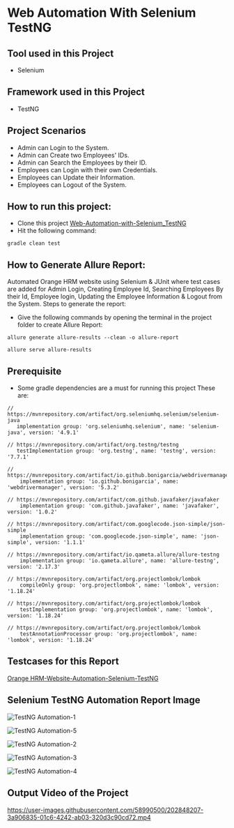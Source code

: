 # Web Automation With Selenium TestNG


## Tool used in this Project
 - Selenium


## Framework used in this Project
 - TestNG


 ## Project Scenarios
 - Admin can Login to the System.
 - Admin can Create two Employees' IDs.
 - Admin can Search the Employees by their ID.
 - Employees can Login with their own Credentials.
 - Employees can Update their Information.
 - Employees can Logout of the System.

 ## How to run this project:
 - Clone this project [Web-Automation-with-Selenium_TestNG](https://github.com/ahnafahmad/Web-Automation-With-Selenium-TestNG.git)
 - Hit the following command:
  ```
 gradle clean test
 ```
 
  ## How to Generate Allure Report: 
 Automated Orange HRM website using Selenium & JUnit where test cases are added for Admin Login, Creating Employee Id, Searching Employees By their Id, Employee login, Updating the Employee Information & Logout from the System.
 Steps to generate the report:
 - Give the following commands by opening the terminal in the project folder to create Allure Report:
```
allure generate allure-results --clean -o allure-report
 ```
 ```
 allure serve allure-results
```

 ## Prerequisite
  - Some gradle dependencies are a must for running this project
  These are: 
 ```
// https://mvnrepository.com/artifact/org.seleniumhq.selenium/selenium-java
    implementation group: 'org.seleniumhq.selenium', name: 'selenium-java', version: '4.9.1'
 ```
 ```
// https://mvnrepository.com/artifact/org.testng/testng
    testImplementation group: 'org.testng', name: 'testng', version: '7.7.1'
```
```
// https://mvnrepository.com/artifact/io.github.bonigarcia/webdrivermanager
    implementation group: 'io.github.bonigarcia', name: 'webdrivermanager', version: '5.3.2'
```
```
// https://mvnrepository.com/artifact/com.github.javafaker/javafaker
    implementation group: 'com.github.javafaker', name: 'javafaker', version: '1.0.2'
```
```
// https://mvnrepository.com/artifact/com.googlecode.json-simple/json-simple
    implementation group: 'com.googlecode.json-simple', name: 'json-simple', version: '1.1.1'
```
```
// https://mvnrepository.com/artifact/io.qameta.allure/allure-testng
    implementation group: 'io.qameta.allure', name: 'allure-testng', version: '2.17.3'
```
```
// https://mvnrepository.com/artifact/org.projectlombok/lombok
    compileOnly group: 'org.projectlombok', name: 'lombok', version: '1.18.24'
```
```     
// https://mvnrepository.com/artifact/org.projectlombok/lombok
    testImplementation group: 'org.projectlombok', name: 'lombok', version: '1.18.24'
```
```     
// https://mvnrepository.com/artifact/org.projectlombok/lombok
    testAnnotationProcessor group: 'org.projectlombok', name: 'lombok', version: '1.18.24'
```

## Testcases for this Report

[Orange HRM-Website-Automation-Selenium-TestNG](https://docs.google.com/spreadsheets/d/1ETQPF2jd0ygaB65IUPpsAGzJ74iXErXLA00gbPkCdog/edit#gid=0)

## Selenium TestNG Automation Report Image


![TestNG Automation-1](https://user-images.githubusercontent.com/58990500/202847791-ff733fd2-f304-47b1-9609-b52f4a65e658.PNG)



![TestNG Automation-5](https://user-images.githubusercontent.com/58990500/202847802-e3a93a98-15ff-4452-9d17-47622fe7249e.PNG)



![TestNG Automation-2](https://user-images.githubusercontent.com/58990500/202847812-8475e868-a082-484d-bad9-5ee2fbbc91e9.PNG)



![TestNG Automation-3](https://user-images.githubusercontent.com/58990500/202847826-e1744540-4198-4f38-b37a-586ddeccde6b.PNG)



![TestNG Automation-4](https://user-images.githubusercontent.com/58990500/202847838-ece94585-6b0a-4868-96c0-0ac4a68b01cc.PNG)


## Output Video of the Project


https://user-images.githubusercontent.com/58990500/202848207-3a906835-01c6-4242-ab03-320d3c90cd72.mp4

